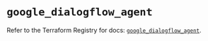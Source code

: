 # `google_dialogflow_agent`

Refer to the Terraform Registry for docs: [`google_dialogflow_agent`](https://registry.terraform.io/providers/hashicorp/google-beta/6.47.0/docs/resources/google_dialogflow_agent).
